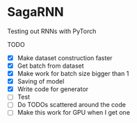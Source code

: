 # SagaRNN
Testing out RNNs with PyTorch


TODO
- [x] Make dataset construction faster
- [x] Get batch from dataset
- [x] Make work for batch size bigger than 1
- [x] Saving of model
- [x] Write code for generator
- [ ] Test
- [ ] Do TODOs scattered around the code
- [ ] Make this work for GPU when I get one